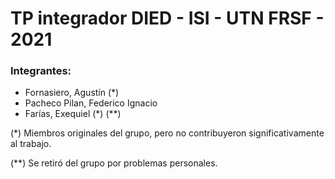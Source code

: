 # TP integrador DIED - ISI - UTN FRSF - 2021

### Integrantes: 
 * Fornasiero, Agustín (*)
 * Pacheco Pilan, Federico Ignacio
 * Farías, Exequiel (*) (**)
 
(*) Miembros originales del grupo, pero no contribuyeron significativamente al trabajo.

(**) Se retiró del grupo por problemas personales.


